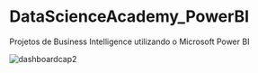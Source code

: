 # DataScienceAcademy_PowerBI

Projetos de Business Intelligence utilizando o Microsoft Power BI

![dashboardcap2](https://user-images.githubusercontent.com/41654616/99276200-2b3b7400-280b-11eb-9ba3-d6b4ba72515a.png)
